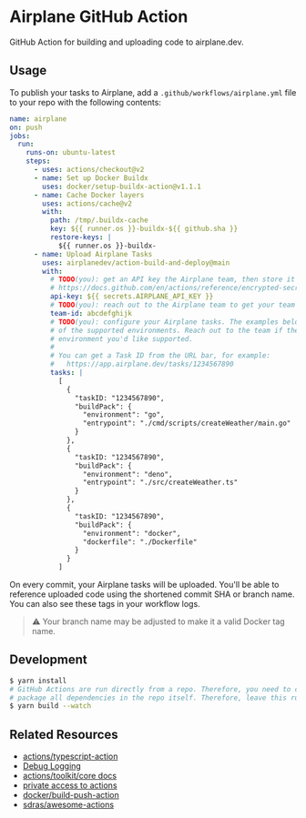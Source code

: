 # Airplane GitHub Action

GitHub Action for building and uploading code to airplane.dev.

## Usage

To publish your tasks to Airplane, add a `.github/workflows/airplane.yml` file to your repo with the following contents:

```yaml
name: airplane
on: push
jobs:
  run:
    runs-on: ubuntu-latest
    steps:
      - uses: actions/checkout@v2
      - name: Set up Docker Buildx
        uses: docker/setup-buildx-action@v1.1.1
      - name: Cache Docker layers
        uses: actions/cache@v2
        with:
          path: /tmp/.buildx-cache
          key: ${{ runner.os }}-buildx-${{ github.sha }}
          restore-keys: |
            ${{ runner.os }}-buildx-
      - name: Upload Airplane Tasks
        uses: airplanedev/action-build-and-deploy@main
        with:
          # TODO(you): get an API key the Airplane team, then store it as a GitHub Secret:
          # https://docs.github.com/en/actions/reference/encrypted-secrets#creating-encrypted-secrets-for-a-repository
          api-key: ${{ secrets.AIRPLANE_API_KEY }}
          # TODO(you): reach out to the Airplane team to get your team's ID
          team-id: abcdefghijk
          # TODO(you): configure your Airplane tasks. The examples below show each
          # of the supported environments. Reach out to the team if there's an
          # environment you'd like supported.
          #
          # You can get a Task ID from the URL bar, for example:
          #   https://app.airplane.dev/tasks/1234567890
          tasks: |
            [
              {
                "taskID: "1234567890",
                "buildPack": {
                  "environment": "go",
                  "entrypoint": "./cmd/scripts/createWeather/main.go"
                }
              },
              {
                "taskID: "1234567890",
                "buildPack": {
                  "environment": "deno",
                  "entrypoint": "./src/createWeather.ts"
                }
              },
              {
                "taskID: "1234567890",
                "buildPack": {
                  "environment": "docker",
                  "dockerfile": "./Dockerfile"
                }
              }
            ]
```

On every commit, your Airplane tasks will be uploaded. You'll be able to reference uploaded code using the shortened commit SHA or branch name. You can also see these tags in your workflow logs.

> ⚠️ Your branch name may be adjusted to make it a valid Docker tag name.

## Development

```sh
$ yarn install
# GitHub Actions are run directly from a repo. Therefore, you need to compile and
# package all dependencies in the repo itself. Therefore, leave this running:
$ yarn build --watch
```

## Related Resources

- [actions/typescript-action](https://github.com/actions/typescript-action)
- [Debug Logging](https://github.com/actions/toolkit/blob/main/docs/action-debugging.md#step-debug-logs)
- [actions/toolkit/core docs](https://github.com/actions/toolkit/tree/main/packages/core)
- [private access to actions](https://github.com/marketplace/actions/private-actions-checkout)
- [docker/build-push-action](https://github.com/docker/build-push-action)
- [sdras/awesome-actions](https://github.com/sdras/awesome-actions)
